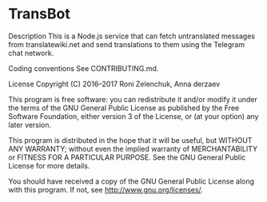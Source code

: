 # TransBot
Description
This is a Node.js service that can fetch untranslated messages from translatewiki.net and send translations to them using the Telegram chat network.

Coding conventions
See CONTRIBUTING.md.

License
Copyright (C) 2016–2017 Roni Zelenchuk, Anna derzaev

This program is free software: you can redistribute it and/or modify it under the terms of the GNU General Public License as published by the Free Software Foundation, either version 3 of the License, or (at your option) any later version.

This program is distributed in the hope that it will be useful, but WITHOUT ANY WARRANTY; without even the implied warranty of MERCHANTABILITY or FITNESS FOR A PARTICULAR PURPOSE. See the GNU General Public License for more details.

You should have received a copy of the GNU General Public License along with this program. If not, see http://www.gnu.org/licenses/.
